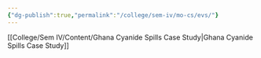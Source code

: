 ```yaml
---
{"dg-publish":true,"permalink":"/college/sem-iv/mo-cs/evs/"}
---
```


[[College/Sem IV/Content/Ghana Cyanide Spills Case Study\|Ghana Cyanide Spills Case Study]]